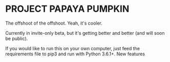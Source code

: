 # PROJECT PAPAYA PUMPKIN

The offshoot of the offshoot. Yeah, it's cooler.

Currently in invite-only beta, but it's getting better and better (and will soon be public).  

If you would like to run this on your own computer, just feed the requirements file to pip3 and run with Python 3.6.1+. 
New features
